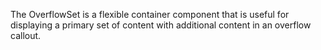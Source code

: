 The OverflowSet is a flexible container component that is useful for displaying a primary set of content with additional content in an overflow callout.
